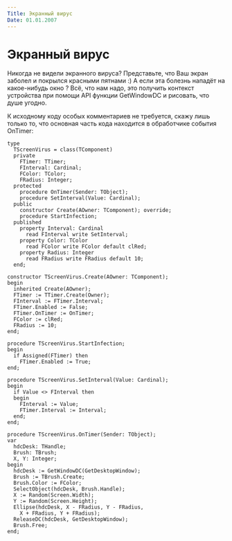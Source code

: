 ```yaml
---
Title: Экранный вирус
Date: 01.01.2007
---
```



Экранный вирус
==============

Никогда не видели экранного вируса? Представьте, что Ваш экран заболел и
покрылся красными пятнами :) А если эта болезнь нападёт на какое-нибудь
окно ? Всё, что нам надо, это получить контекст устройства при помощи
API функции GetWindowDC и рисовать, что душе угодно.

К исходному коду особых комментариев не требуется, скажу лишь только то,
что основная часть кода находится в обработчике события OnTimer:

    type
      TScreenVirus = class(TComponent)
      private
        FTimer: TTimer;
        FInterval: Cardinal;
        FColor: TColor;
        FRadius: Integer;
      protected
        procedure OnTimer(Sender: TObject);
        procedure SetInterval(Value: Cardinal);
      public
        constructor Create(AOwner: TComponent); override;
        procedure StartInfection;
      published
        property Interval: Cardinal
          read FInterval write SetInterval;
        property Color: TColor
          read FColor write FColor default clRed;
        property Radius: Integer
          read FRadius write FRadius default 10;
      end;
     
    constructor TScreenVirus.Create(AOwner: TComponent);
    begin
      inherited Create(AOwner);
      FTimer := TTimer.Create(Owner);
      FInterval := FTimer.Interval;
      FTimer.Enabled := False;
      FTimer.OnTimer := OnTimer;
      FColor := clRed;
      FRadius := 10;
    end;
     
    procedure TScreenVirus.StartInfection;
    begin
      if Assigned(FTimer) then
        FTimer.Enabled := True;
    end;
     
    procedure TScreenVirus.SetInterval(Value: Cardinal);
    begin
      if Value <> FInterval then
      begin
        FInterval := Value;
        FTimer.Interval := Interval;
      end;
    end;
     
    procedure TScreenVirus.OnTimer(Sender: TObject);
    var
      hdcDesk: THandle;
      Brush: TBrush;
      X, Y: Integer;
    begin
      hdcDesk := GetWindowDC(GetDesktopWindow);
      Brush := TBrush.Create;
      Brush.Color := FColor;
      SelectObject(hdcDesk, Brush.Handle);
      X := Random(Screen.Width);
      Y := Random(Screen.Height);
      Ellipse(hdcDesk, X - FRadius, Y - FRadius,
        X + FRadius, Y + FRadius);
      ReleaseDC(hdcDesk, GetDesktopWindow);
      Brush.Free;
    end;
